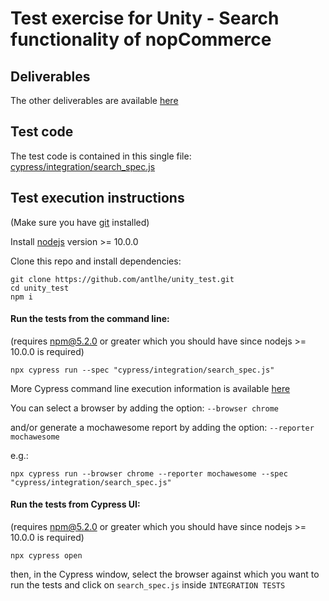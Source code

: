 # Test exercise for Unity - Search functionality of nopCommerce

## Deliverables

The other deliverables are available [here](https://docs.google.com/document/d/1nlCdTbAxSFzYZRr8h46gQM8vghMtgHGx773T_mWd9cU/edit?usp=sharing)

## Test code

The test code is contained in this single file: [cypress/integration/search_spec.js](cypress/integration/search_spec.js)

## Test execution instructions

(Make sure you have [git](https://git-scm.com/) installed)

Install [nodejs](https://nodejs.org/) version >= 10.0.0

Clone this repo and install dependencies:

```
git clone https://github.com/antlhe/unity_test.git
cd unity_test
npm i
```

#### Run the tests from the command line: 

(requires npm@5.2.0 or greater which you should have since nodejs >= 10.0.0 is required)

```
npx cypress run --spec "cypress/integration/search_spec.js"
```

More Cypress command line execution information is available [here](https://docs.cypress.io/guides/guides/command-line.html#cypress-run)

You can select a browser by adding the option: `--browser chrome`

and/or generate a mochawesome report by adding the option: `--reporter mochawesome`

e.g.:
```
npx cypress run --browser chrome --reporter mochawesome --spec "cypress/integration/search_spec.js"
```

#### Run the tests from Cypress UI:

(requires npm@5.2.0 or greater which you should have since nodejs >= 10.0.0 is required)

```
npx cypress open
```

then, in the Cypress window, select the browser against which you want to run the tests and click on `search_spec.js` inside `INTEGRATION TESTS`
